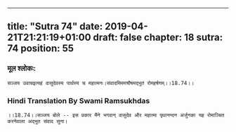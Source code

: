 
---
title: "Sutra 74"
date: 2019-04-21T21:21:19+01:00
draft: false
chapter: 18
sutra: 74
position: 55
---
### मूल श्लोकः:
```
सञ्जय उवाचइत्यहं वासुदेवस्य पार्थस्य च महात्मनः।संवादमिममश्रौषमद्भुतं रोमहर्षणम्।।18.74।।

```

### Hindi Translation By Swami Ramsukhdas
```
।।18.74।।सञ्जय बोले -- इस प्रकार मैंने भगवान् वासुदेव और महात्मा पृथानन्दन अर्जुनका यह रोमाञ्चित करनेवाला अद्भुत संवाद सुना।

```

